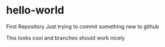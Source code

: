 # hello-world
First Repository
Just trying to commit something new to github

This looks cool and branches should work nicely
